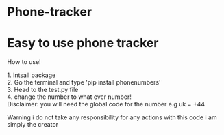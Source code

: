 # Phone-tracker
<h1>Easy to use phone tracker</h1>
<p>How to use!</p>
<p>1. Intsall package<br>2. Go the terminal and type 'pip install phonenumbers'<br>3. Head to the test.py file<br>4. change the number to what ever number!<br>Disclaimer: you will need the global code for the number e.g uk = +44</p>

<p>Warning i do not take any responsibility for any actions with this code i am simply the creator</p>
